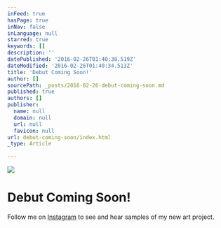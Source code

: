 ```yaml
---
inFeed: true
hasPage: true
inNav: false
inLanguage: null
starred: true
keywords: []
description: ''
datePublished: '2016-02-26T01:40:38.519Z'
dateModified: '2016-02-26T01:40:34.513Z'
title: 'Debut Coming Soon!'
author: []
sourcePath: _posts/2016-02-26-debut-coming-soon.md
published: true
authors: []
publisher:
  name: null
  domain: null
  url: null
  favicon: null
url: debut-coming-soon/index.html
_type: Article

---
```

![](https://s3-us-west-2.amazonaws.com/the-grid-img/p/4654e9fb53e7bbeb837ce403965837ac3b3679cc.png)

# Debut Coming Soon!

Follow me on [Instagram][0] to see and hear samples of my new art project.

[0]: http://instagram.com/hakimcallier